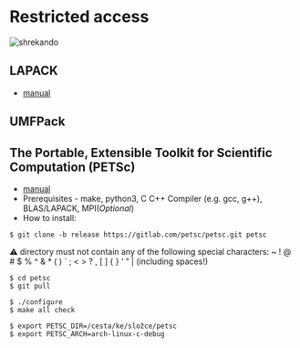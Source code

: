 # Restricted access
![shrekando](https://user-images.githubusercontent.com/91134821/211408165-bce9278c-1119-445e-bca8-001336040a86.png)

## LAPACK
- [manual](https://netlib.org/lapack/lug/node11.html)

## UMFPack

## The Portable, Extensible Toolkit for Scientific Computation (PETSc)
- [manual](https://www.mcs.anl.gov/petsc/petsc-3.6/docs/manual.pdf)
- Prerequisites - make, python3, C C++ Compiler (e.g. gcc, g++), BLAS/LAPACK, MPI(_Optional_)
- How to install:

```
$ git clone -b release https://gitlab.com/petsc/petsc.git petsc
```
:warning: directory must not contain any of the following special characters: ~ ! @ # $ % ^ & * ( ) ` ; < > ? , [ ] { } ‘ ” | (including spaces!)
```
$ cd petsc
$ git pull

$ ./configure
$ make all check

$ export PETSC_DIR=/cesta/ke/složce/petsc 
$ export PETSC_ARCH=arch-linux-c-debug
```
